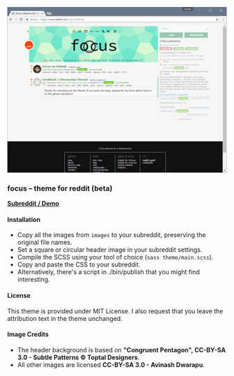 ![Screenshot](screenshot.png)

### focus – theme for reddit (beta)

[**Subreddit / Demo**](https://www.reddit.com/r/focustheme)

#### Installation

- Copy all the images from `images` to your subreddit, preserving the original file names.
- Set a square or circular header image in your subreddit settings.
- Compile the SCSS using your tool of choice (`sass theme/main.scss`).
- Copy and paste the CSS to your subreddit.
- Alternatively, there's a script in ./bin/publish that you might find interesting.

#### License

This theme is provided under MIT License. I also request that you leave the attribution text in the theme unchanged.

#### Image Credits

- The header background is based on **"Congruent Pentagon", CC-BY-SA 3.0 - Subtle Patterns © Toptal Designers**.
- All other images are licensed **CC-BY-SA 3.0 - Avinash Dwarapu**.
